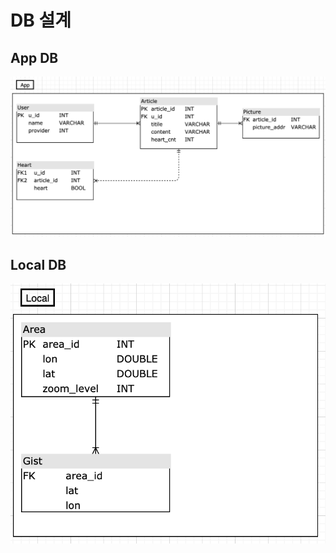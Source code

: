 # DB 설계

## App DB

![image-20200603003907465](DB.assets/image-20200603003907465.png)



## Local DB

![image-20200603003922965](DB.assets/image-20200603003922965.png)

